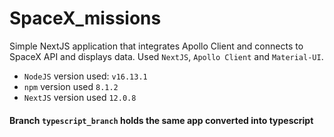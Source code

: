 # SpaceX_missions

Simple NextJS application that integrates Apollo Client and connects to SpaceX API and displays data.
Used `NextJS`, `Apollo Client` and `Material-UI`. 

- `NodeJS` version used: `v16.13.1`
- `npm` version used `8.1.2`
- `NextJS` version used `12.0.8`

#### Branch `typescript_branch` holds the same app converted into typescript
